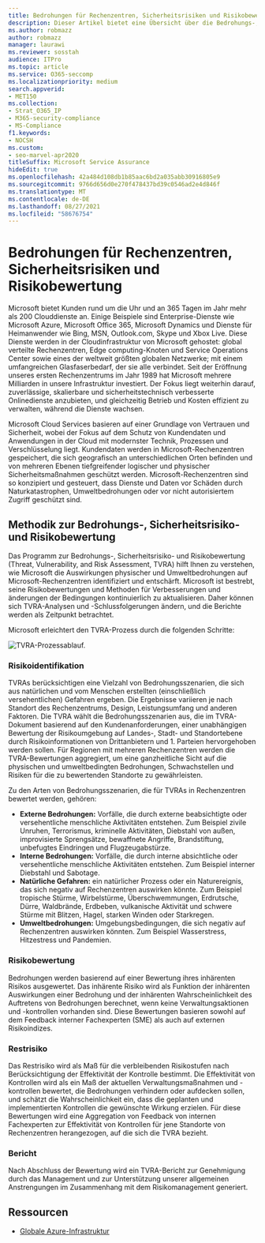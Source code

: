 ```yaml
---
title: Bedrohungen für Rechenzentren, Sicherheitsrisiken und Risikobewertung
description: Dieser Artikel bietet eine Übersicht über die Bedrohungs-, Sicherheitsrisiko- und Risikobewertung von Rechenzentren in Microsoft 365.
ms.author: robmazz
author: robmazz
manager: laurawi
ms.reviewer: sosstah
audience: ITPro
ms.topic: article
ms.service: O365-seccomp
ms.localizationpriority: medium
search.appverid:
- MET150
ms.collection:
- Strat_O365_IP
- M365-security-compliance
- MS-Compliance
f1.keywords:
- NOCSH
ms.custom:
- seo-marvel-apr2020
titleSuffix: Microsoft Service Assurance
hideEdit: true
ms.openlocfilehash: 42a484d108db1b85aac6bd2a035abb30916805e9
ms.sourcegitcommit: 9766d656d0e270f478437bd39c0546ad2e4d846f
ms.translationtype: MT
ms.contentlocale: de-DE
ms.lasthandoff: 08/27/2021
ms.locfileid: "58676754"
---
```

# <a name="datacenter-threat-vulnerability-and-risk-assessment"></a>Bedrohungen für Rechenzentren, Sicherheitsrisiken und Risikobewertung

Microsoft bietet Kunden rund um die Uhr und an 365 Tagen im Jahr mehr als 200 Clouddienste an. Einige Beispiele sind Enterprise-Dienste wie Microsoft Azure, Microsoft Office 365, Microsoft Dynamics und Dienste für Heimanwender wie Bing, MSN, Outlook.com, Skype und Xbox Live. Diese Dienste werden in der Cloudinfrastruktur von Microsoft gehostet: global verteilte Rechenzentren, Edge computing-Knoten und Service Operations Center sowie eines der weltweit größten globalen Netzwerke; mit einem umfangreichen Glasfaserbedarf, der sie alle verbindet. Seit der Eröffnung unseres ersten Rechenzentrums im Jahr 1989 hat Microsoft mehrere Milliarden in unsere Infrastruktur investiert. Der Fokus liegt weiterhin darauf, zuverlässige, skalierbare und sicherheitstechnisch verbesserte Onlinedienste anzubieten, und gleichzeitig Betrieb und Kosten effizient zu verwalten, während die Dienste wachsen.

Microsoft Cloud Services basieren auf einer Grundlage von Vertrauen und Sicherheit, wobei der Fokus auf dem Schutz von Kundendaten und Anwendungen in der Cloud mit modernster Technik, Prozessen und Verschlüsselung liegt. Kundendaten werden in Microsoft-Rechenzentren gespeichert, die sich geografisch an unterschiedlichen Orten befinden und von mehreren Ebenen tiefgreifender logischer und physischer Sicherheitsmaßnahmen geschützt werden. Microsoft-Rechenzentren sind so konzipiert und gesteuert, dass Dienste und Daten vor Schäden durch Naturkatastrophen, Umweltbedrohungen oder vor nicht autorisiertem Zugriff geschützt sind.

## <a name="threat-vulnerability-and-risk-assessment-methodology"></a>Methodik zur Bedrohungs-, Sicherheitsrisiko- und Risikobewertung

Das Programm zur Bedrohungs-, Sicherheitsrisiko- und Risikobewertung (Threat, Vulnerability, and Risk Assessment, TVRA) hilft Ihnen zu verstehen, wie Microsoft die Auswirkungen physischer und Umweltbedrohungen auf Microsoft-Rechenzentren identifiziert und entschärft. Microsoft ist bestrebt, seine Risikobewertungen und Methoden für Verbesserungen und änderungen der Bedingungen kontinuierlich zu aktualisieren. Daher können sich TVRA-Analysen und -Schlussfolgerungen ändern, und die Berichte werden als Zeitpunkt betrachtet.

Microsoft erleichtert den TVRA-Prozess durch die folgenden Schritte:

![TVRA-Prozessablauf.](../media/assurance-tvra-flow.png)

### <a name="risk-identification"></a>Risikoidentifikation

TVRAs berücksichtigen eine Vielzahl von Bedrohungsszenarien, die sich aus natürlichen und vom Menschen erstellten (einschließlich versehentlichen) Gefahren ergeben. Die Ergebnisse variieren je nach Standort des Rechenzentrums, Design, Leistungsumfang und anderen Faktoren. Die TVRA wählt die Bedrohungsszenarien aus, die im TVRA-Dokument basierend auf den Kundenanforderungen, einer unabhängigen Bewertung der Risikoumgebung auf Landes-, Stadt- und Standortebene durch Risikoinformationen von Drittanbietern und 1. Parteien hervorgehoben werden sollen. Für Regionen mit mehreren Rechenzentren werden die TVRA-Bewertungen aggregiert, um eine ganzheitliche Sicht auf die physischen und umweltbedingten Bedrohungen, Schwachstellen und Risiken für die zu bewertenden Standorte zu gewährleisten.

Zu den Arten von Bedrohungsszenarien, die für TVRAs in Rechenzentren bewertet werden, gehören:

- **Externe Bedrohungen:** Vorfälle, die durch externe beabsichtigte oder versehentliche menschliche Aktivitäten entstehen. Zum Beispiel zivile Unruhen, Terrorismus, kriminelle Aktivitäten, Diebstahl von außen, improvisierte Sprengsätze, bewaffnete Angriffe, Brandstiftung, unbefugtes Eindringen und Flugzeugabstürze.
- **Interne Bedrohungen:** Vorfälle, die durch interne absichtliche oder versehentliche menschliche Aktivitäten entstehen. Zum Beispiel interner Diebstahl und Sabotage.
- **Natürliche Gefahren:** ein natürlicher Prozess oder ein Naturereignis, das sich negativ auf Rechenzentren auswirken könnte. Zum Beispiel tropische Stürme, Wirbelstürme, Überschwemmungen, Erdrutsche, Dürre, Waldbrände, Erdbeben, vulkanische Aktivität und schwere Stürme mit Blitzen, Hagel, starken Winden oder Starkregen.
- **Umweltbedrohungen:** Umgebungsbedingungen, die sich negativ auf Rechenzentren auswirken könnten. Zum Beispiel Wasserstress, Hitzestress und Pandemien.

### <a name="risk-analysis"></a>Risikobewertung

Bedrohungen werden basierend auf einer Bewertung ihres inhärenten Risikos ausgewertet. Das inhärente Risiko wird als Funktion der inhärenten Auswirkungen einer Bedrohung und der inhärenten Wahrscheinlichkeit des Auftretens von Bedrohungen berechnet, wenn keine Verwaltungsaktionen und -kontrollen vorhanden sind. Diese Bewertungen basieren sowohl auf dem Feedback interner Fachexperten (SME) als auch auf externen Risikoindizes.

### <a name="residual-risk"></a>Restrisiko

Das Restrisiko wird als Maß für die verbleibenden Risikostufen nach Berücksichtigung der Effektivität der Kontrolle bestimmt. Die Effektivität von Kontrollen wird als ein Maß der aktuellen Verwaltungsmaßnahmen und -kontrollen bewertet, die Bedrohungen verhindern oder aufdecken sollen, und schätzt die Wahrscheinlichkeit ein, dass die geplanten und implementierten Kontrollen die gewünschte Wirkung erzielen. Für diese Bewertungen wird eine Aggregation von Feedback von internen Fachexperten zur Effektivität von Kontrollen für jene Standorte von Rechenzentren herangezogen, auf die sich die TVRA bezieht.

### <a name="report"></a>Bericht

Nach Abschluss der Bewertung wird ein TVRA-Bericht zur Genehmigung durch das Management und zur Unterstützung unserer allgemeinen Anstrengungen im Zusammenhang mit dem Risikomanagement generiert.

## <a name="resources"></a>Ressourcen

- [Globale Azure-Infrastruktur](https://www.microsoft.com/datacenters)
